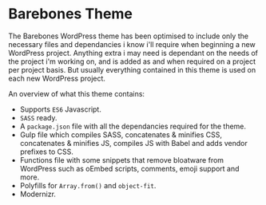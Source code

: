 # Barebones Theme

The Barebones WordPress theme has been optimised to include only the necessary files and dependancies i know i'll require when beginning a new WordPress project. Anything extra i may need is dependant on the needs of the project i'm working on, and is added as and when required on a project per project basis. But usually everything contained in this theme is used on each new WordPress project.

An overview of what this theme contains:

- Supports `ES6` Javascript.
- `SASS` ready.
- A `package.json` file with all the dependancies required for the theme.
- Gulp file which compiles SASS, concatenates & minifies CSS, concatenates & minifies JS, compiles JS with Babel and adds vendor prefixes to CSS.
- Functions file with some snippets that remove bloatware from WordPress such as oEmbed scripts, comments, emoji support and more.  
- Polyfills for `Array.from()` and `object-fit`.
- Modernizr.
